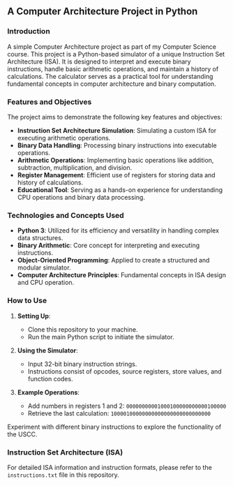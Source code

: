 ## A Computer Architecture Project in Python

### Introduction
A simple Computer Architecture  project as part of my Computer Science course. This project is a Python-based simulator of a unique Instruction Set Architecture (ISA). It is designed to interpret and execute binary instructions, handle basic arithmetic operations, and maintain a history of calculations. The calculator serves as a practical tool for understanding fundamental concepts in computer architecture and binary computation.

### Features and Objectives
The project aims to demonstrate the following key features and objectives:

- **Instruction Set Architecture Simulation**: Simulating a custom ISA for executing arithmetic operations.
- **Binary Data Handling**: Processing binary instructions into executable operations.
- **Arithmetic Operations**: Implementing basic operations like addition, subtraction, multiplication, and division.
- **Register Management**: Efficient use of registers for storing data and history of calculations.
- **Educational Tool**: Serving as a hands-on experience for understanding CPU operations and binary data processing.

### Technologies and Concepts Used
- **Python 3**: Utilized for its efficiency and versatility in handling complex data structures.
- **Binary Arithmetic**: Core concept for interpreting and executing instructions.
- **Object-Oriented Programming**: Applied to create a structured and modular simulator.
- **Computer Architecture Principles**: Fundamental concepts in ISA design and CPU operation.

### How to Use
1. **Setting Up**:
   - Clone this repository to your machine.
   - Run the main Python script to initiate the simulator.

2. **Using the Simulator**:
   - Input 32-bit binary instruction strings.
   - Instructions consist of opcodes, source registers, store values, and function codes.

3. **Example Operations**:
   - Add numbers in registers 1 and 2: `00000000001000100000000000100000`
   - Retrieve the last calculation: `10000100000000000000000000000000`

Experiment with different binary instructions to explore the functionality of the USCC.

### Instruction Set Architecture (ISA)
For detailed ISA information and instruction formats, please refer to the `instructions.txt` file in this repository.

